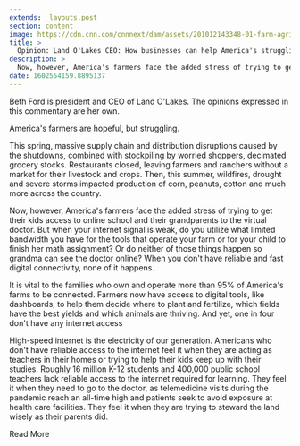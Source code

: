 ```yaml
--- 
extends: _layouts.post 
section: content 
image: https://cdn.cnn.com/cnnnext/dam/assets/201012143348-01-farm-agriculture-0929-restricted-super-tease.jpg 
title: > 
  Opinion: Land O'Lakes CEO: How businesses can help America's struggling farmers 
description: > 
  Now, however, America's farmers face the added stress of trying to get their kids access to online school and their grandparents to the virtual doctor.And yet, one in four don't have any internet accessHigh-speed internet is the electricity of our generation.Americans who don't have reliable access to the internet feel it when they are acting as teachers in their homes or trying to help their kids keep up with their studies.Roughly 16 million K-12 students and 400,000 public school teachers lack reliable access to the internet required for learning.They feel it when they are trying to steward the land wisely as their parents did. 
date: 1602554159.8895137 
--- 
```

Beth Ford is president and CEO of Land O'Lakes. The opinions expressed in this commentary are her own.

America's farmers are hopeful, but struggling.

This spring, massive supply chain and distribution disruptions caused by the shutdowns, combined with stockpiling by worried shoppers, decimated grocery stocks. Restaurants closed, leaving farmers and ranchers without a market for their livestock and crops. Then, this summer, wildfires, drought and severe storms impacted production of corn, peanuts, cotton and much more across the country.

Now, however, America's farmers face the added stress of trying to get their kids access to online school and their grandparents to the virtual doctor. But when your internet signal is weak, do you utilize what limited bandwidth you have for the tools that operate your farm or for your child to finish her math assignment? Or do neither of those things happen so grandma can see the doctor online? When you don't have reliable and fast digital connectivity, none of it happens.

It is vital to the families who own and operate more than 95% of America's farms to be connected. Farmers now have access to digital tools, like dashboards, to help them decide where to plant and fertilize, which fields have the best yields and which animals are thriving. And yet, one in four don't have any internet access

High-speed internet is the electricity of our generation. Americans who don't have reliable access to the internet feel it when they are acting as teachers in their homes or trying to help their kids keep up with their studies. Roughly 16 million K-12 students and 400,000 public school teachers lack reliable access to the internet required for learning. They feel it when they need to go to the doctor, as telemedicine visits during the pandemic reach an all-time high and patients seek to avoid exposure at health care facilities. They feel it when they are trying to steward the land wisely as their parents did.

Read More